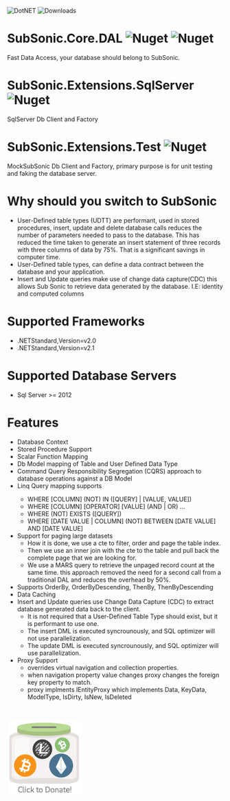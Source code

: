 ![DotNET](https://github.com/kccarter76/SubSonic-Core/workflows/DotNET/badge.svg?branch=main)
![Downloads](https://img.shields.io/nuget/dt/SubSonic.Core)

# SubSonic.Core.DAL ![Nuget](https://img.shields.io/nuget/v/SubSonic.Core) ![Nuget](https://img.shields.io/nuget/vpre/SubSonic.Core.DAL)
Fast Data Access, your database should belong to SubSonic.

# SubSonic.Extensions.SqlServer ![Nuget](https://img.shields.io/nuget/v/SubSonic.Extensions.SqlServer)
SqlServer Db Client and Factory

# SubSonic.Extensions.Test ![Nuget](https://img.shields.io/nuget/v/SubSonic.Extensions.Test)
MockSubSonic Db Client and Factory, primary purpose is for unit testing and faking the database server.

# Why should you switch to SubSonic
<ul>
   <li>User-Defined table types (UDTT) are performant, used in stored procedures, insert, update and delete database calls reduces the number of parameters needed to pass to the database. This has reduced the time taken to generate an insert statement of three records with three columns of data by 75%. That is a significant savings in computer time.</li>
   <li>User-Defined table types, can define a data contract between the database and your application.</li>
   <li>Insert and Update queries make use of change data capture(CDC) this allows Sub Sonic to retrieve data generated by the database. I.E: identity and computed columns</li>
</ul>

# Supported Frameworks
<ul>
   <li>.NETStandard,Version=v2.0</li>
   <li>.NETStandard,Version=v2.1</li>
</ul>

# Supported Database Servers
<ul>
   <li>Sql Server >= 2012</li>
</ul>

# Features
<ul>
   <li>Database Context</li>
   <li>Stored Procedure Support</li>
   <li>Scalar Function Mapping</li>
   <li>Db Model mapping of Table and User Defined Data Type</li>
   <li>Command Query Responsibility Segregation (CQRS) approach to database operations against a DB Model</li>
   <li>Linq Query mapping supports</li>
   <ul>
      <li>WHERE [COLUMN] (NOT) IN ([QUERY] | [VALUE, VALUE])</li>
      <li>WHERE [COLUMN] [OPERATOR] [VALUE] (AND | OR) ...</li>
      <li>WHERE (NOT) EXISTS ([QUERY])</li>
      <li>WHERE [DATE VALUE | COLUMN] (NOT) BETWEEN [DATE VALUE] AND [DATE VALUE]</li>
   </ul>
   <li>Support for paging large datasets
      <ul>
         <li>How it is done, we use a cte to filter, order and page the table index.</li>
         <li>Then we use an inner join with the cte to the table and pull back the complete page that we are looking for.</li>
         <li>We use a MARS query to retrieve the unpaged record count at the same time. this approach removed the need for a second call from a traditional DAL and reduces the overhead by 50%.</li>
      </ul>
   </li>
   <li>Supports OrderBy, OrderByDescending, ThenBy, ThenByDescending</li>
   <li>Data Caching</li>
   <li>Insert and Update queries use Change Data Capture (CDC) to extract database generated data back to the client.
   <ul>
      <li>It is not required that a User-Defined Table Type should exist, but it is performant to use one.</li>
      <li>The insert DML is executed syncrounously, and SQL optimizer will not use parallelization.</li>
      <li>The update DML is executed syncrounously, and SQL optimizer will use parallelization.</li>
      </ul></li>
   <li>Proxy Support
   <ul>
      <li>overrides virtual navigation and collection properties.</li>
      <li>when navigation property value changes proxy changes the foreign key property to match.</li>
      <li>proxy implments IEntityProxy<TEntity> which implements Data, KeyData, ModelType, IsDirty, IsNew, IsDeleted</li>
   </ul></li>
</ul> 
<br />

[![Crypto Tip Jar](/images/tipjar.png)](https://commerce.coinbase.com/checkout/e234bf33-6611-496f-b816-685fe0dedb66)
